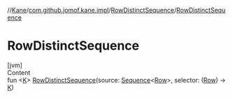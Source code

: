 //[Kane](../../index.md)/[com.github.jomof.kane.impl](../index.md)/[RowDistinctSequence](index.md)/[RowDistinctSequence](-row-distinct-sequence.md)



# RowDistinctSequence  
[jvm]  
Content  
fun <[K](index.md)> [RowDistinctSequence](-row-distinct-sequence.md)(source: [Sequence](https://kotlinlang.org/api/latest/jvm/stdlib/kotlin.sequences/-sequence/index.html)<[Row](../../com.github.jomof.kane.api/-row/index.md)>, selector: ([Row](../../com.github.jomof.kane.api/-row/index.md)) -> [K](index.md))  



